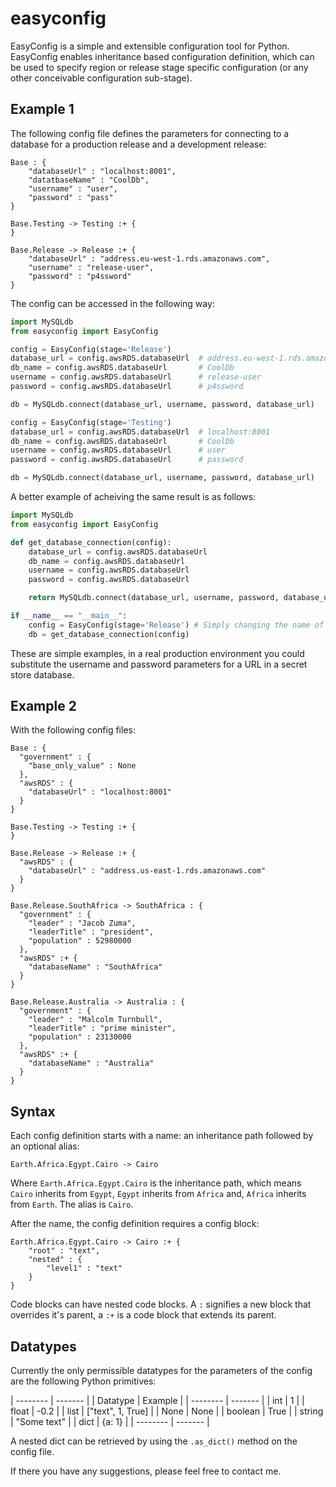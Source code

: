 # easyconfig
EasyConfig is a simple and extensible configuration tool for Python. EasyConfig enables inheritance based configuration definition, which can be used to specify region or release stage specific configuration (or any other conceivable configuration sub-stage).

## Example 1
The following config file defines the parameters for connecting to a database for a production release and a development release:
```
Base : {
    "databaseUrl" : "localhost:8001",
    "datatbaseName" : "CoolDb",
    "username" : "user",
    "password" : "pass"
}

Base.Testing -> Testing :+ {
}

Base.Release -> Release :+ {
    "databaseUrl" : "address.eu-west-1.rds.amazonaws.com",
    "username" : "release-user",
    "password" : "p4ssword"
}
```
The config can be accessed in the following way:
```python
import MySQLdb
from easyconfig import EasyConfig

config = EasyConfig(stage='Release')
database_url = config.awsRDS.databaseUrl  # address.eu-west-1.rds.amazonaws.com
db_name = config.awsRDS.databaseUrl       # CoolDb
username = config.awsRDS.databaseUrl      # release-user
password = config.awsRDS.databaseUrl      # p4ssword

db = MySQLdb.connect(database_url, username, password, database_url)

config = EasyConfig(stage='Testing')
database_url = config.awsRDS.databaseUrl  # localhost:8001
db_name = config.awsRDS.databaseUrl       # CoolDb
username = config.awsRDS.databaseUrl      # user
password = config.awsRDS.databaseUrl      # password

db = MySQLdb.connect(database_url, username, password, database_url)
```

A better example of acheiving the same result is as follows:
```python
import MySQLdb
from easyconfig import EasyConfig

def get_database_connection(config):
    database_url = config.awsRDS.databaseUrl
    db_name = config.awsRDS.databaseUrl
    username = config.awsRDS.databaseUrl
    password = config.awsRDS.databaseUrl

    return MySQLdb.connect(database_url, username, password, database_url)

if __name__ == "__main__":
    config = EasyConfig(stage='Release') # Simply changing the name of the stage here is all that is needed to change the configuration of your programme
    db = get_database_connection(config)
```
These are simple examples, in a real production environment you could substitute the username and password parameters for a URL in a secret store database.

## Example 2
With the following config files:

```
Base : {
  "government" : {
    "base_only_value" : None
  },
  "awsRDS" : {
    "databaseUrl" : "localhost:8001"
  }
}
```
```
Base.Testing -> Testing :+ {
}
```
```
Base.Release -> Release :+ {
  "awsRDS" : {
    "databaseUrl" : "address.us-east-1.rds.amazonaws.com"
  }
}
```
```
Base.Release.SouthAfrica -> SouthAfrica : {
  "government" : {
    "leader" : "Jacob Zuma",
    "leaderTitle" : "president",
    "population" : 52980000
  },
  "awsRDS" :+ {
    "databaseName" : "SouthAfrica"
  }
}
```
```
Base.Release.Australia -> Australia : {
  "government" : {
    "leader" : "Malcolm Turnbull",
    "leaderTitle" : "prime minister",
    "population" : 23130000
  },
  "awsRDS" :+ {
    "databaseName" : "Australia"
  }
}
```

## Syntax

Each config definition starts with a name: an inheritance path followed by an optional alias:
```
Earth.Africa.Egypt.Cairo -> Cairo
```
Where `Earth.Africa.Egypt.Cairo` is the inheritance path, which means `Cairo` inherits from `Egypt`, `Egypt` inherits from `Africa` and, `Africa` inherits from `Earth`. The alias is `Cairo`.

After the name, the config definition requires a config block:
```
Earth.Africa.Egypt.Cairo -> Cairo :+ {
    "root" : "text",
    "nested" : {
        "level1" : "text"
    }
}
```
Code blocks can have nested code blocks.
A `:` signifies a new block that overrides it's parent, a `:+` is a code block that extends its parent.

## Datatypes
Currently the only permissible datatypes for the parameters of the config are the following Python primitives:

| -------- | ------- |
| Datatype | Example |
| -------- | ------- |
| int      | 1       |
| float    | -0.2    |
| list     | ["text", 1, True] |
| None     | None    |
| boolean  | True    |
| string   | "Some text" |
| dict     | {a: 1}  |
| -------- | ------- |

A nested dict can be retrieved by using the `.as_dict()` method on the config file.

If there you have any suggestions, please feel free to contact me.